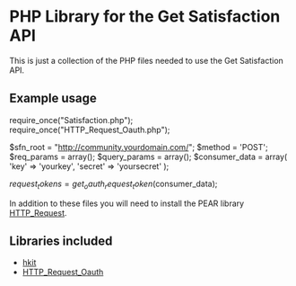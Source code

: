 PHP Library for the Get Satisfaction API
========================================

This is just a collection of the PHP files needed to use the Get Satisfaction API.

Example usage
------------------
require_once("Satisfaction.php");
require_once("HTTP_Request_Oauth.php");

$sfn_root = "http://community.yourdomain.com/";
$method = 'POST';
$req_params = array();
$query_params = array();
$consumer_data = array(
    'key' => 'yourkey',
    'secret' => 'yoursecret'
);


$request_tokens = get_oauth_request_token($consumer_data);




In addition to these files you will need to install the PEAR library [HTTP_Request](http://pear.php.net/package/HTTP_Request/).

Libraries included
------------------

* [hkit](http://code.google.com/p/hkit/)
* [HTTP_Request_Oauth](http://teczno.com/HTTP_Request_Oauth.phps)